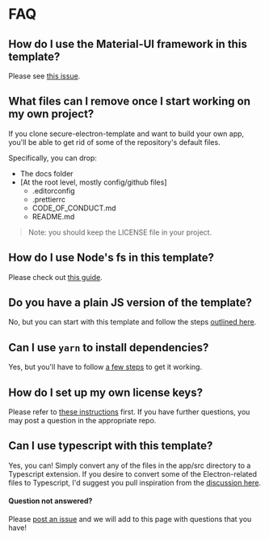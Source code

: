 # FAQ

## How do I use the Material-UI framework in this template?
Please see [this issue](https://github.com/reZach/secure-electron-template/issues/14).

## What files can I remove once I start working on my own project?
If you clone secure-electron-template and want to build your own app, you'll be able to get rid of some of the repository's default files.

Specifically, you can drop:
* The docs folder
* [At the root level, mostly config/github files]
    * .editorconfig
    * .prettierrc
    * CODE_OF_CONDUCT.md
    * README.md

> Note: you should keep the LICENSE file in your project.

## How do I use Node's fs in this template?
Please check out [this guide](https://github.com/victorsoares96/electron-template/blob/master/docs/newtoelectron.md).

## Do you have a plain JS version of the template?
No, but you can start with this template and follow the steps [outlined here](https://github.com/reZach/secure-electron-template/issues/57#issuecomment-777891491).

## Can I use `yarn` to install dependencies?
Yes, but you'll have to follow [a few steps](https://github.com/reZach/secure-electron-template/issues/62) to get it working.

## How do I set up my own license keys?
Please refer to [these instructions](https://github.com/reZach/secure-electron-license-keys) first. If you have further questions, you may post a question in the appropriate repo.

## Can I use typescript with this template?
Yes, you can! Simply convert any of the files in the app/src directory to a Typescript extension. If you desire to convert some of the Electron-related files to Typescript, I'd suggest you pull inspiration from the [discussion here](https://github.com/reZach/secure-electron-template/issues/47).

#### Question not answered?
Please [post an issue](https://github.com/reZach/secure-electron-template/issues/new) and we will add to this page with questions that you have!
